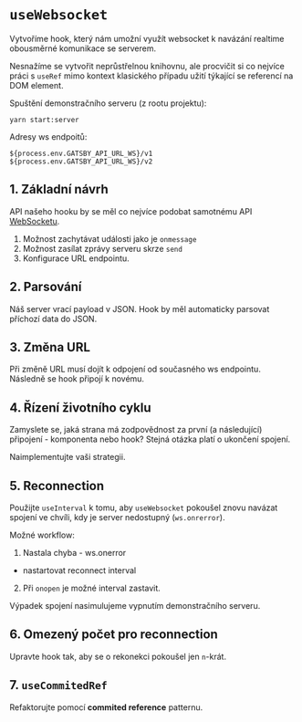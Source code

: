 # `useWebsocket`
Vytvoříme hook, který nám umožní využít websocket k navázání realtime obousměrné komunikace se serverem.

Nesnažíme se vytvořit neprůstřelnou knihovnu,
ale procvičit si co nejvíce práci s `useRef` mimo kontext klasického případu užití týkající se referencí na DOM element.


Spuštění demonstračního serveru (z rootu projektu):

```
yarn start:server
```
Adresy ws endpoitů:

```
${process.env.GATSBY_API_URL_WS}/v1
${process.env.GATSBY_API_URL_WS}/v2
```

## 1. Základní návrh

API našeho hooku by se měl co nejvíce podobat samotnému API [WebSocketu](https://developer.mozilla.org/en-US/docs/Web/API/WebSocket).

1. Možnost zachytávat události jako je `onmessage`
2. Možnost zasílat zprávy serveru skrze `send`
3. Konfigurace URL endpointu.

## 2. Parsování
Náš server vrací payload v JSON. Hook by měl automaticky parsovat příchozí data do JSON.

## 3. Změna URL
Při změně URL musí dojít k odpojení od současného ws endpointu. Následně se hook připojí k novému.

## 4. Řízení životního cyklu
Zamyslete se, jaká strana má zodpovědnost za první (a následující) připojení - komponenta nebo hook?
Stejná otázka platí o ukončení spojení.

Naimplementujte vaši strategii.

## 5. Reconnection

Použijte `useInterval` k tomu, aby `useWebsocket` pokoušel znovu navázat spojení ve chvíli,
kdy je server nedostupný (`ws.onrerror`).

Možné workflow:

1. Nastala chyba - ws.onerror
- nastartovat reconnect interval

2. Při `onopen` je možné interval zastavit.


Výpadek spojení nasimulujeme vypnutím demonstračního serveru.

## 6. Omezený počet pro reconnection

Upravte hook tak, aby se o rekonekci pokoušel jen `n`-krát.

## 7. `useCommitedRef`
Refaktorujte pomocí __commited reference__ patternu.
